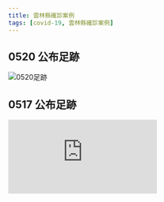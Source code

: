 ```yaml
---
title: 雲林縣確診案例
tags: [covid-19, 雲林縣確診案例]
---
```

## 0520 公布足跡
![0520足跡](https://imgcdn.cna.com.tw/www/WebPhotos/1024/20210520/1200x1683_478631419138.jpg)
## 0517 公布足跡
![0517確診](https://pgw.udn.com.tw/gw/photo.php?u=https://uc.udn.com.tw/photo/2021/05/19/realtime/12316027.jpg&x=0&y=0&sw=0&sh=0&sl=W&fw=800&exp=3600&w=800&nt=1)
